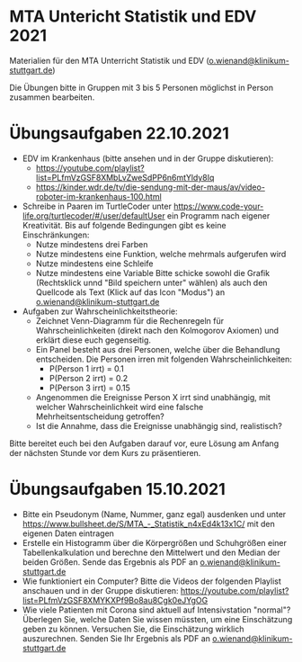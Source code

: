 # MTA Untericht Statistik und EDV 2021
Materialien für den MTA Unterricht Statistik und EDV (o.wienand@klinikum-stuttgart.de)

Die Übungen bitte in Gruppen mit 3 bis 5 Personen möglichst in Person zusammen bearbeiten.

# Übungsaufgaben 22.10.2021
 * EDV im Krankenhaus (bitte ansehen und in der Gruppe diskutieren):
    * https://youtube.com/playlist?list=PLfmVzGSF8XMbLvZweSdPP6n6mtYldy8Iq
    * https://kinder.wdr.de/tv/die-sendung-mit-der-maus/av/video-roboter-im-krankenhaus-100.html
 * Schreibe in Paaren im TurtleCoder unter https://www.code-your-life.org/turtlecoder/#/user/defaultUser ein Programm nach eigener Kreativität. Bis auf folgende Bedingungen gibt es keine Einschränkungen:
    * Nutze mindestens drei Farben
    * Nutze mindestens eine Funktion, welche mehrmals aufgerufen wird
    * Nutze mindestens eine Schleife
    * Nutze mindestens eine Variable
   Bitte schicke sowohl die Grafik (Rechtsklick unnd "Bild speichern unter" wählen) als auch den Quellcode als Text (Klick auf das Icon "Modus") an o.wienand@klinikum-stuttgart.de
 * Aufgaben zur Wahrscheinlichkeitstheorie:
    * Zeichnet Venn-Diagramm für die Rechenregeln für Wahrscheinlichkeiten (direkt nach den Kolmogorov Axiomen) und erklärt diese euch gegenseitig.
    * Ein Panel besteht aus drei Personen, welche über die Behandlung entscheiden. Die Personen irren mit folgenden Wahrscheinlichkeiten:
       * P(Person 1 irrt) = 0.1
       * P(Person 2 irrt) = 0.2
       * P(Person 3 irrt) = 0.15
   * Angenommen die Ereignisse Person X irrt sind unabhängig, mit welcher Wahrscheinlichkeit wird eine falsche Mehrheitsentscheidung getroffen?
   * Ist die Annahme, dass die Ereignisse unabhängig sind, realistisch?

Bitte bereitet euch bei den Aufgaben darauf vor, eure Lösung am Anfang der nächsten Stunde vor dem Kurs zu präsentieren.

# Übungsaufgaben 15.10.2021
 * Bitte ein Pseudonym (Name, Nummer, ganz egal) ausdenken und unter https://www.bullsheet.de/S/MTA_-_Statistik_n4xEd4k13x1C/ mit den eigenen Daten eintragen
 * Erstelle ein Histogramm über die Körpergrößen und Schuhgrößen einer Tabellenkalkulation und berechne den Mittelwert und den Median der beiden Größen. Sende das Ergebnis als PDF an o.wienand@klinikum-stuttgart.de
 * Wie funktioniert ein Computer? Bitte die Videos der folgenden Playlist anschauen und in der Gruppe diskutieren: https://youtube.com/playlist?list=PLfmVzGSF8XMYKXPf9Bo8au8Cgk0eJYgOG
 * Wie viele Patienten mit Corona sind aktuell auf Intensivstation "normal"? Überlegen Sie, welche Daten Sie wissen müssten, um eine Einschätzung geben zu können. Versuchen Sie, die Einschätzung wirklich auszurechnen. Senden Sie Ihr Ergebnis als PDF an o.wienand@klinikum-stuttgart.de
